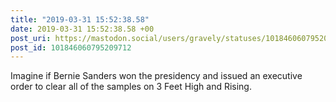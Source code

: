 ```yaml
---
title: "2019-03-31 15:52:38.58"
date: 2019-03-31 15:52:38.58 +00
post_uri: https://mastodon.social/users/gravely/statuses/101846060795209712
post_id: 101846060795209712
---
```

Imagine if Bernie Sanders won the presidency and issued an executive order to clear all of the samples on 3 Feet High and Rising.


